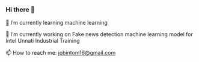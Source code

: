 ### Hi there 👋
🌱 I’m currently learning machine learning

🔭 I’m currently working on Fake news detection machine learning model for Intel Unnati Industrial Training

📫 How to reach me: jobintom16@gmail.com


<!--
**jobint001/jobint001** is a ✨ _special_ ✨ repository because its `README.md` (this file) appears on your GitHub profile.

Here are some ideas to get you started:

- 🔭 I’m currently working on ...
- 🌱 I’m currently learning machine learning
- 👯 I’m looking to collaborate on ...
- 🤔 I’m looking for help with ...
- 💬 Ask me about ...
- 📫 How to reach me: https://www.linkedin.com/in/jobintomofficial/
- 😄 Pronouns: ...
- ⚡ Fun fact: ...
-->
